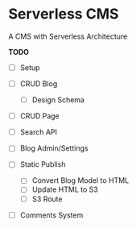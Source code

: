 # Serverless CMS

A CMS  with Serverless Architecture

**TODO**

 - [ ] Setup
 - [ ] CRUD Blog
    - [ ] Design Schema
 - [ ] CRUD Page
 - [ ] Search API
 - [ ] Blog Admin/Settings
 - [ ] Static Publish
    - [ ] Convert Blog Model to HTML
    - [ ] Update HTML to S3
    - [ ] S3 Route
 - [ ] Comments System
   

